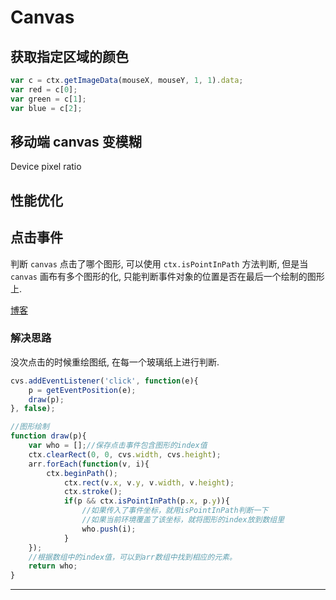 # Canvas

## 获取指定区域的颜色

```js
var c = ctx.getImageData(mouseX, mouseY, 1, 1).data;
var red = c[0];
var green = c[1];
var blue = c[2];
```



## 移动端 canvas 变模糊

Device pixel ratio



## 性能优化



## 点击事件

判断 `canvas` 点击了哪个图形, 可以使用 `ctx.isPointInPath` 方法判断, 但是当 `canvas` 画布有多个图形的化, 只能判断事件对象的位置是否在最后一个绘制的图形上.

[博客][1]

### 解决思路

没次点击的时候重绘图纸, 在每一个玻璃纸上进行判断.

```js
cvs.addEventListener('click', function(e){
	p = getEventPosition(e);
	draw(p);
}, false);

//图形绘制
function draw(p){
	var who = [];//保存点击事件包含图形的index值
	ctx.clearRect(0, 0, cvs.width, cvs.height);
	arr.forEach(function(v, i){
		ctx.beginPath();
			ctx.rect(v.x, v.y, v.width, v.height);
            ctx.stroke();
            if(p && ctx.isPointInPath(p.x, p.y)){
				//如果传入了事件坐标，就用isPointInPath判断一下
				//如果当前环境覆盖了该坐标，就将图形的index放到数组里
				who.push(i);
			}
	});
	//根据数组中的index值，可以到arr数组中找到相应的元素。
	return who;
}
```



---

[1]: https://blog.csdn.net/MooreLxr/article/details/81394122


